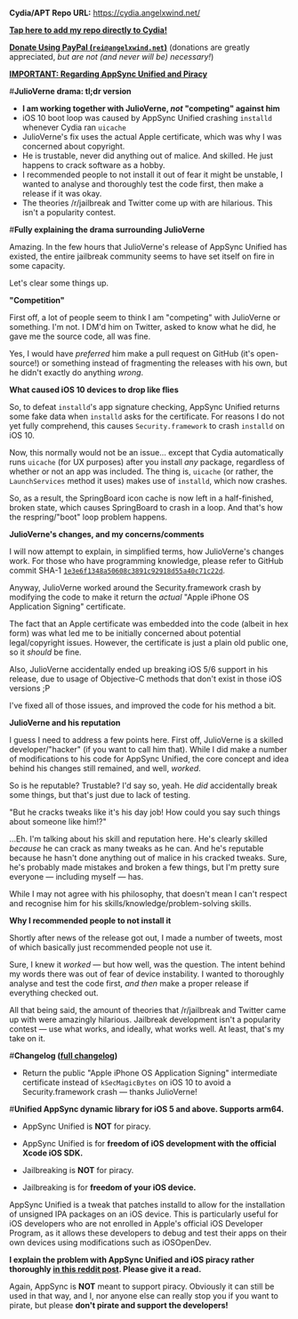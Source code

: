 **Cydia/APT Repo URL:** https://cydia.angelxwind.net/

[**Tap here to add my repo directly to Cydia!**](https://cydia.angelxwind.net/add.php)

[**Donate Using PayPal (`rei@angelxwind.net`)**](https://www.paypal.com/myaccount/transfer/send/external?recipient=rei@angelxwind.net&amount=&currencyCode=USD&payment_type=Gift) (donations are greatly appreciated, *but are not (and never will be) necessary!*)

[**IMPORTANT: Regarding AppSync Unified and Piracy**](https://www.reddit.com/r/jailbreak/comments/3oovnh/discussion_regarding_appsync_unified_ios_9_and/)

#**JulioVerne drama: tl;dr version**

* **I am working together with JulioVerne, _not_ "competing" against him**
* iOS 10 boot loop was caused by AppSync Unified crashing `installd` whenever Cydia ran `uicache`
* JulioVerne's fix uses the actual Apple certificate, which was why I was concerned about copyright.
* He is trustable, never did anything out of malice. And skilled. He just happens to crack software as a hobby.
* I recommended people to not install it out of fear it might be unstable, I wanted to analyse and thoroughly test the code first, then make a release if it was okay.
* The theories /r/jailbreak and Twitter come up with are hilarious. This isn't a popularity contest.

#**Fully explaining the drama surrounding JulioVerne**

Amazing. In the few hours that JulioVerne's release of AppSync Unified has existed, the entire jailbreak community seems to have set itself on fire in some capacity.

Let's clear some things up.

**"Competition"**

First off, a lot of people seem to think I am "competing" with JulioVerne or something. I'm not. I DM'd him on Twitter, asked to know what he did, he gave me the source code, all was fine.

Yes, I would have _preferred_ him make a pull request on GitHub (it's open-source!) or something instead of fragmenting the releases with his own, but he didn't exactly do anything _wrong_.

**What caused iOS 10 devices to drop like flies**

So, to defeat `installd`'s app signature checking, AppSync Unified returns some fake data when `installd` asks for the certificate. For reasons I do not yet fully comprehend, this causes `Security.framework` to crash `installd` on iOS 10.

Now, this normally would not be an issue... except that Cydia automatically runs `uicache` (for UX purposes) after you install _any_ package, regardless of whether or not an app was included. The thing is, `uicache` (or rather, the `LaunchServices` method it uses) makes use of `installd`, which now crashes.

So, as a result, the SpringBoard icon cache is now left in a half-finished, broken state, which causes SpringBoard to crash in a loop. And that's how the respring/"boot" loop problem happens.

**JulioVerne's changes, and my concerns/comments**

I will now attempt to explain, in simplified terms, how JulioVerne's changes work. For those who have programming knowledge, please refer to GitHub commit SHA-1 [`1e3e6f1348a50608c3891c92918d55a40c71c22d`](https://github.com/angelXwind/AppSync/commit/1e3e6f1348a50608c3891c92918d55a40c71c22d).

Anyway, JulioVerne worked around the Security.framework crash by modifying the code to make it return the _actual_ "Apple iPhone OS Application Signing" certificate.

The fact that an Apple certificate was embedded into the code (albeit in hex form) was what led me to be initially concerned about potential legal/copyright issues. However, the certificate is just a plain old public one, so it _should_ be fine.

Also, JulioVerne accidentally ended up breaking iOS 5/6 support in his release, due to usage of Objective-C methods that don't exist in those iOS versions ;P

I've fixed all of those issues, and improved the code for his method a bit.

**JulioVerne and his reputation**

I guess I need to address a few points here. First off, JulioVerne is a skilled developer/"hacker" (if you want to call him that). While I did make a number of modifications to his code for AppSync Unified, the core concept and idea behind his changes still remained, and well, _worked_.

So is he reputable? Trustable? I'd say so, yeah. He _did_ accidentally break some things, but that's just due to lack of testing.

"But he cracks tweaks like it's his day job! How could you say such things about someone like him!?"

...Eh. I'm talking about his skill and reputation here. He's clearly skilled _because_ he can crack as many tweaks as he can. And he's reputable because he hasn't done anything out of malice in his cracked tweaks. Sure, he's probably made mistakes and broken a few things, but I'm pretty sure everyone — including myself — has.

While I may not agree with his philosophy, that doesn't mean I can't respect and recognise him for his skills/knowledge/problem-solving skills.

**Why I recommended people to not install it**

Shortly after news of the release got out, I made a number of tweets, most of which basically just recommended people not use it.

Sure, I knew it _worked_ — but how well, was the question. The intent behind my words there was out of fear of device instability. I wanted to thoroughly analyse and test the code first, _and then_ make a proper release if everything checked out.

All that being said, the amount of theories that /r/jailbreak and Twitter came up with were amazingly hilarious. Jailbreak development isn't a popularity contest — use what works, and ideally, what works well. At least, that's my take on it.

#**Changelog ([full changelog](https://cydia.angelxwind.net/?page/net.angelxwind.appsyncunified-changelog))**

* Return the public "Apple iPhone OS Application Signing" intermediate certificate instead of `kSecMagicBytes` on iOS 10 to avoid a Security.framework crash — thanks JulioVerne!

#**Unified AppSync dynamic library for iOS 5 and above. Supports arm64.**

* AppSync Unified is **NOT** for piracy.

* AppSync Unified is for **freedom of iOS development with the official Xcode iOS SDK.**

* Jailbreaking is **NOT** for piracy.

* Jailbreaking is for **freedom of your iOS device.**

AppSync Unified is a tweak that patches installd to allow for the installation of unsigned IPA packages on an iOS device. This is particularly useful for iOS developers who are not enrolled in Apple's official iOS Developer Program, as it allows these developers to debug and test their apps on their own devices using modifications such as iOSOpenDev.

**I explain the problem with AppSync Unified and iOS piracy rather thoroughly [in this reddit post](https://www.reddit.com/r/jailbreak/comments/3oovnh/discussion_regarding_appsync_unified_ios_9_and/). Please give it a read.**

Again, AppSync is **NOT** meant to support piracy. Obviously it can still be used in that way, and I, nor anyone else can really stop you if you want to pirate, but please **don't pirate and support the developers!**